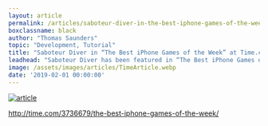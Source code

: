 ```yaml
---
layout: article
permalink: /articles/saboteur-diver-in-the-best-iphone-games-of-the-week-at-time-com
boxclassname: black
author: "Thomas Saunders"
topic: "Development, Tutorial"
title: "Saboteur Diver in “The Best iPhone Games of the Week” at Time.com"
leadhead: "Saboteur Diver has been featured in “The Best iPhone Games of the Week” at Time.com"
image: /assets/images/articles/TimeArticle.webp
date: '2019-02-01 00:00:00'
---
```


<div class="arttext">

<p><a href="/assets/images/articles/TimeArticle.webp"><img src="/assets/images/articles/TimeArticle.webp" alt="article" /></a></p>
<p><a href="http://time.com/3736679/the-best-iphone-games-of-the-week/" title="http://time.com/3736679/the-best-iphone-games-of-the-week/">http://time.com/3736679/the-best-iphone-games-of-the-week/</a></p>
</div>